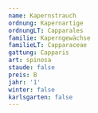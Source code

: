 ```yaml
---
name: Kapernstrauch
ordnung: Kapernartige
ordnungLT: Capparales
familie: Kaperngewächse
familieLT: Capparaceae
gattung: Capparis
art: spinosa
staude: false
preis: B
jahr: '1'
winter: false
karlsgarten: false
---
```

